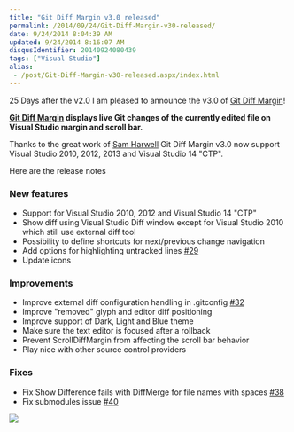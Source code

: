 ```yaml
---
title: "Git Diff Margin v3.0 released"
permalink: /2014/09/24/Git-Diff-Margin-v30-released/
date: 9/24/2014 8:04:39 AM
updated: 9/24/2014 8:16:07 AM
disqusIdentifier: 20140924080439
tags: ["Visual Studio"]
alias:
 - /post/Git-Diff-Margin-v30-released.aspx/index.html
---
```

25 Days after the v2.0 I am pleased to announce the v3.0 of [Git Diff Margin](http://visualstudiogallery.msdn.microsoft.com/cf49cf30-2ca6-4ea0-b7cc-6a8e0dadc1a8)!

**[Git Diff Margin](http://visualstudiogallery.msdn.microsoft.com/cf49cf30-2ca6-4ea0-b7cc-6a8e0dadc1a8) displays live Git changes of the currently edited file on Visual Studio margin and scroll bar.**
<!-- more -->

Thanks to the great work of [Sam Harwell](https://github.com/sharwell) Git Diff Margin v3.0 now support Visual Studio 2010, 2012, 2013 and Visual Studio 14 "CTP".

Here are the release notes 

### New features

*   Support for Visual Studio 2010, 2012 and Visual Studio 14 "CTP" 
*   Show diff using Visual Studio Diff window except for Visual Studio 2010 which still use external diff tool 
*   Possibility to define shortcuts for next/previous change navigation 
*   Add options for highlighting untracked lines [#29](https://github.com/laurentkempe/GitDiffMargin/issues/29) 
*   Update icons   

### Improvements

*   Improve external diff configuration handling in .gitconfig [#32](https://github.com/laurentkempe/GitDiffMargin/issues/32) 
*   Improve "removed" glyph and editor diff positioning 
*   Improve support of Dark, Light and Blue theme 
*   Make sure the text editor is focused after a rollback 
*   Prevent ScrollDiffMargin from affecting the scroll bar behavior 
*   Play nice with other source control providers   

### Fixes

*   Fix Show Difference fails with DiffMerge for file names with spaces [#38](https://github.com/laurentkempe/GitDiffMargin/issues/38) 
*   Fix submodules issue [#40](https://github.com/laurentkempe/GitDiffMargin/issues/40)   

![](https://c4.staticflickr.com/4/3893/15335334635_a88dc1f271.jpg)
